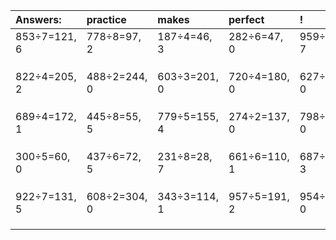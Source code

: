 | Answers: | practice | makes | perfect | ! |
| :--- | :--- | :--- | :--- | :--- |
| 853÷7=121, 6 | 778÷8=97, 2 | 187÷4=46, 3 | 282÷6=47, 0 | 959÷8=119, 7 | 
|   |   |   |   |   | 
|   |   |   |   |   | 
|   |   |   |   |   | 
| 822÷4=205, 2 | 488÷2=244, 0 | 603÷3=201, 0 | 720÷4=180, 0 | 627÷3=209, 0 | 
|   |   |   |   |   | 
|   |   |   |   |   | 
|   |   |   |   |   | 
| 689÷4=172, 1 | 445÷8=55, 5 | 779÷5=155, 4 | 274÷2=137, 0 | 798÷3=266, 0 | 
|   |   |   |   |   | 
|   |   |   |   |   | 
|   |   |   |   |   | 
| 300÷5=60, 0 | 437÷6=72, 5 | 231÷8=28, 7 | 661÷6=110, 1 | 687÷6=114, 3 | 
|   |   |   |   |   | 
|   |   |   |   |   | 
|   |   |   |   |   | 
| 922÷7=131, 5 | 608÷2=304, 0 | 343÷3=114, 1 | 957÷5=191, 2 | 954÷6=159, 0 | 
|   |   |   |   |   | 
|   |   |   |   |   | 
|   |   |   |   |   | 
